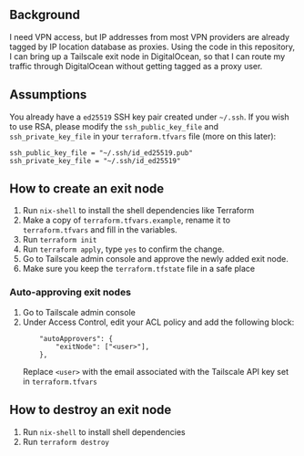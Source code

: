 ## Background

I need VPN access, but IP addresses from most VPN providers are already tagged by IP location
database as proxies. Using the code in this repository, I can bring up a Tailscale exit node in 
DigitalOcean, so that I can route my traffic through DigitalOcean without getting tagged as
a proxy user.

## Assumptions

You already have a `ed25519` SSH key pair created under `~/.ssh`. If you wish to use RSA, please
modify the `ssh_public_key_file` and `ssh_private_key_file` in your `terraform.tfvars` file
(more on this later):
```
ssh_public_key_file = "~/.ssh/id_ed25519.pub"
ssh_private_key_file = "~/.ssh/id_ed25519"
```

## How to create an exit node

1. Run `nix-shell` to install the shell dependencies like Terraform
2. Make a copy of `terraform.tfvars.example`, rename it to `terraform.tfvars` and fill in the variables.
3. Run `terraform init`
4. Run `terraform apply`, type `yes` to confirm the change.
5. Go to Tailscale admin console and approve the newly added exit node.
6. Make sure you keep the `terraform.tfstate` file in a safe place

### Auto-approving exit nodes

1. Go to Tailscale admin console
2. Under Access Control, edit your ACL policy and add the following block:
    ```
        "autoApprovers": {
            "exitNode": ["<user>"],
        },
    ```
   Replace `<user>` with the email associated with the Tailscale API key set in `terraform.tfvars`

## How to destroy an exit node

1. Run `nix-shell` to install shell dependencies
2. Run `terraform destroy`
